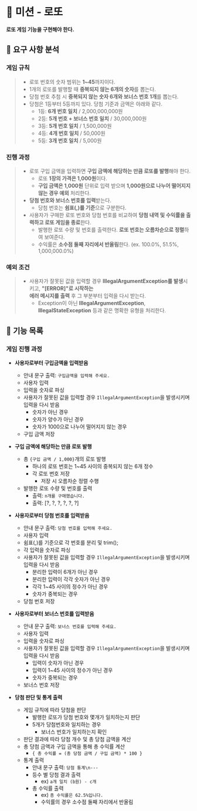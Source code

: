 # 🎰 미션 - 로또

**로또 게임 기능을 구현해야 한다.**

## 👀 요구 사항 분석

### 게임 규칙
> - 로또 번호의 숫자 범위는 **1~45**까지이다.
> - 1개의 로또를 발행할 때 **중복되지 않는 6개의 숫자**를 뽑는다.
> - 당첨 번호 추첨 시 **중복되지 않는 숫자 6개와 보너스 번호 1개**를 뽑는다.
> - 당첨은 1등부터 5등까지 있다. 당첨 기준과 금액은 아래와 같다.
>     - 1등: **6개 번호 일치** / 2,000,000,000원
>     - 2등: **5개 번호 + 보너스 번호 일치** / 30,000,000원
>     - 3등: **5개 번호 일치** / 1,500,000원
>     - 4등: **4개 번호 일치** / 50,000원
>     - 5등: **3개 번호 일치** / 5,000원

### 진행 과정
> - 로또 구입 금액을 입력하면 **구입 금액에 해당하는 만큼 로또를 발행**해야 한다.
>     - 로또 **1장의 가격은 1,000원**이다.
>     - **구입 금액은 1,000원** 단위로 입력 받으며 **1,000원으로 나누어 떨어지지 않는 경우 예외** 처리한다.
> - **당첨 번호와 보너스 번호를 입력**받는다.
>     - 당첨 번호는 **쉼표(,)를 기준**으로 구분한다.
> - 사용자가 구매한 로또 번호와 당첨 번호를 비교하여 **당첨 내역 및 수익률을 출력하고 로또 게임을 종료**한다.
>     - 발행한 로또 수량 및 번호를 출력한다. **로또 번호는 오름차순으로 정렬**하여 보여준다.
>     - 수익률은 **소수점 둘째 자리에서 반올림**한다. (ex. 100.0%, 51.5%, 1,000,000.0%)

### 예외 조건
> - 사용자가 잘못된 값을 입력할 경우 **IllegalArgumentException를 발생**시키고, **"[ERROR]"로 시작하는**  
>    **에러 메시지를 출력** 후 그 부분부터 입력을 다시 받는다.
>   - Exception이 아닌 **IllegalArgumentException**, **IllegalStateException** 등과 같은 명확한 유형을 처리한다.


## 📃 기능 목록

### **게임 진행 과정**

- **사용자로부터 구입금액을 입력받음**
  - 안내 문구 출력: `구입금액을 입력해 주세요.` 
  - 사용자 입력
  - 입력을 숫자로 파싱
  - 사용자가 잘못된 값을 입력할 경우 `IllegalArgumentException`을 발생시키며 입력을 다시 받음
    - 숫자가 아닌 경우
    - 숫자가 양수가 아닌 경우
    - 숫자가 1000으로 나누어 떨어지지 않는 경우
  - 구입 금액 저장

  
- **구입 금액에 해당하는 만큼 로또 발행**
  - 총 `{구입 금액 / 1,000}`개의 로또 발행
    - 하나의 로또 번호는 1~45 사이의 중복되지 않는 6개 정수
    - 각 로또 번호 저장
      - 저장 시 오름차순 정렬 수행
  - 발행한 로또 수량 및 번호를 출력
    - 출력: `n개를 구매했습니다.`
    - 출력: [?, ?, ?, ?, ?, ?]


- **사용자로부터 당첨 번호를 입력받음**
  - 안내 문구 출력: `당첨 번호를 입력해 주세요.`
  - 사용자 입력
  - 쉼표(,)를 기준으로 각 번호를 분리 및 trim();
  - 각 입력을 숫자로 파싱
  - 사용자가 잘못된 값을 입력할 경우 `IllegalArgumentException`을 발생시키며 입력을 다시 받음
    - 분리한 입력이 6개가 아닌 경우
    - 분리한 입력이 각각 숫자가 아닌 경우 
    - 각각 1~45 사이의 정수가 아닌 경우
    - 숫자가 중복되는 경우
  - 당첨 번호 저장


- **사용자로부터 보너스 번호를 입력받음**
  - 안내 문구 출력: `보너스 번호를 입력해 주세요.`
  - 사용자 입력
  - 입력을 숫자로 파싱
  - 사용자가 잘못된 값을 입력할 경우 `IllegalArgumentException`을 발생시키며 입력을 다시 받음
    - 입력이 숫자가 아닌 경우
    - 입력이 1~45 사이의 정수가 아닌 경우
    - 숫자가 중복되는 경우
  - 보너스 번호 저장


- **당첨 판단 및 통계 출력**
  - 게임 규칙에 따라 당첨을 판단
    - 발행한 로또가 당첨 번호와 몇개가 일치하는지 판단
    - 5개가 당첨번호와 일치하는 경우
      - 보너스 번호가 일치하는지 확인
  - 판단 결과에 따라 당첨 개수 및 총 당첨 금액을 계산
  - 총 당첨 금액과 구입 금액을 통해 총 수익률 계산
    - `{ 총 수익률 = (총 당첨 금액 / 구입 금액) * 100 }`
  - 통계 출력
    - 안내 문구 출력: `당첨 통계\n---`
    - 등수 별 당첨 결과 출력
      - ex) `a개 일치 (b원) - c개`
    - 총 수익률 출력
      - ex) `총 수익률은 62.5%입니다.`
      - 수익률의 경우 소수점 둘째 자리에서 반올림
